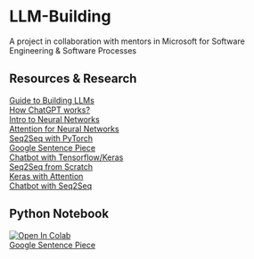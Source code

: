 # LLM-Building
A project in collaboration with mentors in Microsoft for Software Engineering & Software Processes

## Resources & Research
<a href="https://medium.com/analytics-vidhya/a-comprehensive-guide-to-build-your-own-language-model-in-python-5141b3917d6d
">Guide to Building LLMs</a> <br>
<a href="https://writings.stephenwolfram.com/2023/02/what-is-chatgpt-doing-and-why-does-it-work/">How ChatGPT works?</a>
<br>
<a href="https://towardsdatascience.com/simple-introduction-to-neural-networks-ac1d7c3d7a2c">Intro to Neural Networks</a>
<br>
<a href="https://youtube.com/watch?v=PSs6nxngL6k">Attention for Neural Networks</a>
<br>
<a href="https://youtube.com/watch?v=XDRFam-wV5I">Seq2Seq with PyTorch</a>
<br>
<a href="https://github.com/google/sentencepiece">Google Sentence Piece</a>
<br>
<a href="https://github.com/Moeinh77/Chatbot-with-TensorFlow-and-Keras">Chatbot with Tensorflow/Keras</a>
<br>
<a href="https://github.com/astorfi/sequence-to-sequence-from-scratch/tree/master">Seq2Seq from Scratch</a>
<br>
<a href="https://www.kaggle.com/code/programminghut/seq2seq-chatbot-keras-with-attention">Keras with Attention</a>
<br>
<a href="https://colab.research.google.com/drive/1FKhOYhOz8d6BKLVVwL1YMlmoFQ2ML1DS#scrollTo=4SwY3T139l19
">Chatbot with Seq2Seq</a>

## Python Notebook
<a target="_blank" href="https://colab.research.google.com/github/https://colab.research.google.com/drive/13pv_1CjtISdnbaa4Yr0nTTzH0KVYIcBx?usp=sharing">
  <img src="https://colab.research.google.com/assets/colab-badge.svg" alt="Open In Colab"/>
</a>
<br>
<a href="https://colab.research.google.com/github/https://colab.research.google.com/drive/13pv_1CjtISdnbaa4Yr0nTTzH0KVYIcBx?usp=sharing">Google Sentence Piece</a>
